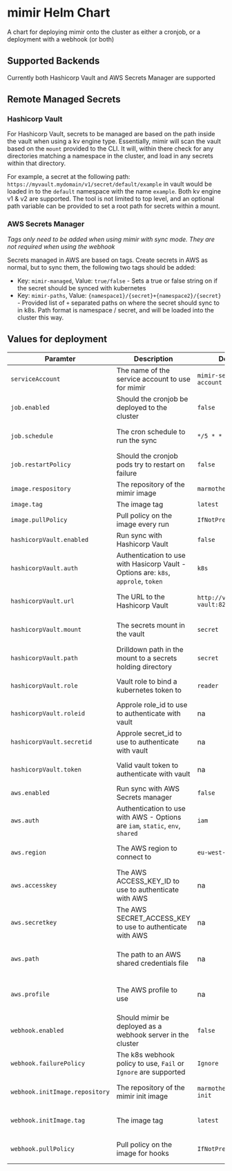# mimir Helm Chart

A chart for deploying mimir onto the cluster as either a cronjob, or a deployment with a webhook (or both)

## Supported Backends

Currently both Hashicorp Vault and AWS Secrets Manager are supported

## Remote Managed Secrets

### Hashicorp Vault

For Hashicorp Vault, secrets to be managed are based on the path inside the vault when using a kv engine type. Essentially, mimir will scan the vault based on the `mount` provided to the CLI. It will, within there check for any directories matching a namespace in the cluster, and load in any secrets within that directory.

For example, a secret at the following path: `https://myvault.mydomain/v1/secret/default/example` in vault would be loaded in to the `default` namespace with the name `example`. Both kv engine v1 & v2 are supported. The tool is not limited to top level, and an optional path variable can be provided to set a root path for secrets within a mount.

### AWS Secrets Manager

*Tags only need to be added when using mimir with sync mode. They are not required when using the webhook*

Secrets managed in AWS are based on tags. Create secrets in AWS as normal, but to sync them, the following two tags should be added:

* Key: `mimir-managed`, Value: `true/false` - Sets a true or false string on if the secret should be synced with kubernetes
* Key: `mimir-paths`, Value: `{namespace1}/{secret}+{namespace2}/{secret}` - Provided list of `+` separated paths on where the secret should sync to in k8s. Path format is namespace / secret, and will be loaded into the cluster this way.

## Values for deployment

| Paramter                          | Description                                                                        | Default                   | Required                          |
| --------------------------------- | ---------------------------------------------------------------------------------- | ------------------------- | --------------------------------- |
| `serviceAccount`                  | The name of the service account to use for mimir                                   | `mimir-service-account`   | yes                               |
| `job.enabled`                     | Should the cronjob be deployed to the cluster                                      | `false`                   | yes                               |
| `job.schedule`                    | The cron schedule to run the sync                                                  | `*/5 * * * *`             | yes - If job enabled              |
| `job.restartPolicy`               | Should the cronjob pods try to restart on failure                                  | `false`                   | yes - If job enabled              |
| `image.respository`               | The repository of the mimir image                                                  | `marmotherder/mimir`      | yes                               |
| `image.tag`                       | The image tag                                                                      | `latest`                  | yes                               |
| `image.pullPolicy`                | Pull policy on the image every run                                                 | `IfNotPresent`            | yes                               |
| `hashicorpVault.enabled`          | Run sync with Hashicorp Vault                                                      | `false`                   | yes                               |
| `hashicorpVault.auth`             | Authentication to use with Hasicorp Vault - Options are: `k8s`, `approle`, `token` | `k8s`                     | yes - If vault enabled            |
| `hashicorpVault.url`              | The URL to the Hashicorp Vault                                                     | `http://vault-vault:8200` | yes - if vault is enabled         |
| `hashicorpVault.mount`            | The secrets mount in the vault                                                     | `secret`                  | yes - If vault enabled            |
| `hashicorpVault.path`             | Drilldown path in the mount to a secrets holding directory                         | `secret`                  | no                                |
| `hashicorpVault.role`             | Vault role to bind a kubernetes token to                                           | `reader`                  | yes - if auth is `k8s`            |
| `hashicorpVault.roleid`           | Approle role_id to use to authenticate with vault                                  | na                        | yes - if auth is `approle`        |
| `hashicorpVault.secretid`         | Approle secret_id to use to authenticate with vault                                | na                        | yes - if auth is `approle`        |
| `hashicorpVault.token`            | Valid vault token to authenticate with vault                                       | na                        | yes - if auth is `token`          |
| `aws.enabled`                     | Run sync with AWS Secrets manager                                                  | `false`                   | yes                               |
| `aws.auth`                        | Authentication to use with AWS - Options are `iam`, `static`, `env`, `shared`      | `iam`                     | yes - if aws enabled              |
| `aws.region`                      | The AWS region to connect to                                                       | `eu-west-1`               | yes - if aws enabled              |
| `aws.accesskey`                   | The AWS ACCESS_KEY_ID to use to authenticate with AWS                              | na                        | yes - if auth is `static`         |
| `aws.secretkey`                   | The AWS SECRET_ACCESS_KEY to use to authenticate with AWS                          | na                        | yes - if auth is `static`         |
| `aws.path`                        | The path to an AWS shared credentials file                                         | na                        | no - optional if auth is `shared` |
| `aws.profile`                     | The AWS profile to use                                                             | na                        | no - optional if auth is `shared` |
| `webhook.enabled`                 | Should mimir be deployed as a webhook server in the cluster                        | `false`                   | yes                               |
| `webhook.failurePolicy`           | The k8s webhook policy to use, `Fail` or `Ignore` are supported                    | `Ignore`                  | yes - if webhook enabled          |
| `webhook.initImage.repository`    | The repository of the mimir init image                                             | `marmotherder/mimir-init` | yes - if webhook enabled          |
| `webhook.initImage.tag`           | The image tag                                                                      | `latest`                  | yes - if webhook enabled          |
| `webhook.pullPolicy`              | Pull policy on the image for hooks                                                 | `IfNotPresent`            | yes - if webhook enabled          |
